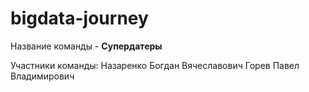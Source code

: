 # bigdata-journey
Название команды - **Супердатеры**

Участники команды:
Назаренко Богдан Вячеславович
Горев Павел Владимирович
